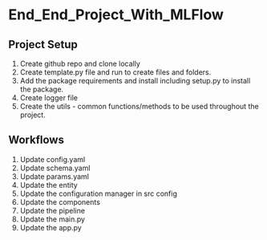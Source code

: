 # End_End_Project_With_MLFlow

## Project Setup
1. Create github repo and clone locally
2. Create template.py file and run to create files and folders.
3. Add the package requirements and install including setup.py to install the package. 
4. Create logger file
5. Create the utils - common functions/methods to be used throughout the project.


## Workflows

1. Update config.yaml
2. Update schema.yaml
3. Update params.yaml
4. Update the entity
5. Update the configuration manager in src config
6. Update the components
7. Update the pipeline 
8. Update the main.py
9. Update the app.py
